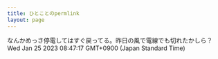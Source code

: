 ```yaml
---
title: ひとことのpermlink
layout: page
---
```

<div class="box" dt="1674604037419">
  なんかめっさ停電してはすぐ戻ってる。昨日の風で電線でも切れたかしら？
  <div class="content is-small">Wed Jan 25 2023 08:47:17 GMT+0900 (Japan Standard Time)</div>
</div>